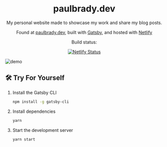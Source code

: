 <h1 align="center">
  paulbrady.dev
</h1>
<p align="center">
  My personal website made to showcase my work and share my blog posts. 
</p>
<p align="center">
  Found at <a href="https://paulbrady.dev" target="_blank">paulbrady.dev</a>, built with <a href="https://www.gatsbyjs.org/" target="_blank">Gatsby</a>, and hosted with <a href="https://www.netlify.com/" target="_blank">Netlify</a>
</p>
<p align="center">
   Build status:
</p>
<p align="center">
  <a href="https://app.netlify.com/sites/paulbrady/deploys" target="_blank">
    <img src="https://api.netlify.com/api/v1/badges/e9a59c26-9f13-4c19-b62c-9b6982990106/deploy-status" alt="Netlify Status" />
  </a>
</p>

![demo](https://raw.githubusercontent.com/bradypp/personal-website/dev/src/images/demo.png)

## 🛠 Try For Yourself

1. Install the Gatsby CLI

    ```sh
    npm install -g gatsby-cli
    ```

2. Install dependencies

    ```sh
    yarn
    ```

3. Start the development server

    ```sh
    yarn start
    ```
